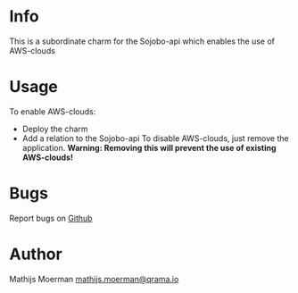 # Info
This is a subordinate charm for the Sojobo-api which enables the use of AWS-clouds

# Usage
To enable AWS-clouds:
* Deploy the charm
* Add a relation to the Sojobo-api
To disable AWS-clouds, just remove the application.
**Warning: Removing this will prevent the use of existing AWS-clouds!**

# Bugs
Report bugs on <a href="https://github.com/Qrama/controller-AWS/issues">Github</a>

# Author
Mathijs Moerman <a href="mailto:mathijs.moerman@qrama.io">mathijs.moerman@qrama.io</a>
